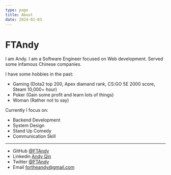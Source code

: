 ```yaml
---
type: page
title: About
date: 2024-02-03
---
```


# FTAndy

I am Andy. I am a Software Engineer focused on Web development. Served some infamous Chinese companies.

I have some hobbies in the past:
- Gaming (Dota2 top 200, Apex diamand rank, CS:GO 5E 2000 score, Steam 10,000+ hour)
- Poker (Gain some profit and learn lots of things)
- Woman (Rather not to say)

Currently I focus on: 
- Backend Development
- System Design
- Stand Up Comedy
- Communication Skill

---

- GitHub [@FTAndy](https://github.com/ftandy)
- Linkedin [Andy Qin](https://www.linkedin.com/in/ftandycc)
- Twitter [@FTAndy](https://twitter.com/fortheandy)
- Email fortheandy@gmail.com

